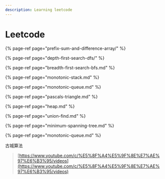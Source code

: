 ```yaml
---
description: Learning leetcode
---
```


# Leetcode



{% page-ref page="prefix-sum-and-difference-array/" %}

{% page-ref page="depth-first-search-dfs/" %}

{% page-ref page="breadth-first-search-bfs.md" %}

{% page-ref page="monotonic-stack.md" %}

{% page-ref page="monotonic-queue.md" %}

{% page-ref page="pascals-triangle.md" %}

{% page-ref page="heap.md" %}

{% page-ref page="union-find.md" %}

{% page-ref page="minimum-spanning-tree.md" %}

{% page-ref page="monotonic-queue.md" %}

古城算法

> [https://www.youtube.com/c/%E5%8F%A4%E5%9F%8E%E7%AE%97%E6%B3%95/videos](https://www.youtube.com/c/%E5%8F%A4%E5%9F%8E%E7%AE%97%E6%B3%95/videos)

